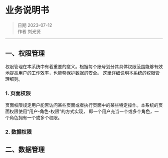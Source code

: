 # 业务说明书

> 日期 2023-07-12<br>
> 作者 刘光贤

---
## 一、权限管理
权限管理在本系统中有着重要的意义。根据每个账号划分其具体权限范围能够有效地提高用户的工作效率，也能够保护数据的安全。
这里详细说明本系统的权限管理细则。
### 1. 页面权限
页面权限规定用户能否访问某些页面或者执行页面中的某些特定操作。本系统的页面权限使用“用户-角色-权限”的方式实现，
即一个用户充当一个或多个角色，一个角色拥有一个或多个权限。
### 2. 数据权限


## 二、数据管理


